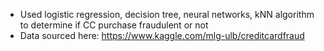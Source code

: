 - Used logistic regression, decision tree, neural networks, kNN algorithm to determine if CC purchase fraudulent or not
- Data sourced here: https://www.kaggle.com/mlg-ulb/creditcardfraud
